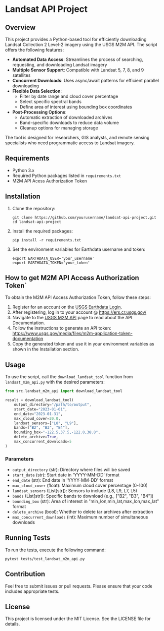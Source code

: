 # Landsat API Project

## Overview
This project provides a Python-based tool for efficiently downloading Landsat Collection 2 Level-2 imagery using the USGS M2M API. The script offers the following features:

- **Automated Data Access**: Streamlines the process of searching, requesting, and downloading Landsat imagery
- **Multiple Sensor Support**: Compatible with Landsat 5, 7, 8, and 9 satellites
- **Concurrent Downloads**: Uses async/await patterns for efficient parallel downloading
- **Flexible Data Selection**: 
  - Filter by date range and cloud cover percentage
  - Select specific spectral bands
  - Define area of interest using bounding box coordinates
- **Post-Processing Options**: 
  - Automatic extraction of downloaded archives
  - Band-specific downloads to reduce data volume
  - Cleanup options for managing storage

The tool is designed for researchers, GIS analysts, and remote sensing specialists who need programmatic access to Landsat imagery.

## Requirements
- Python 3.x
- Required Python packages listed in `requirements.txt`
- M2M API Acess Authorization Token

## Installation
1. Clone the repository:
   ```
   git clone https://github.com/yourusername/landsat-api-project.git
   cd landsat-api-project
   ```

2. Install the required packages:
   ```
   pip install -r requirements.txt
   ```

3. Set the environment variables for Earthdata username and token:
   ```
   export EARTHDATA_USER='your_username'
   export EARTHDATA_TOKEN='your_token'
   ```

## How to get M2M API Access Authorization Token`
To obtain the M2M API Access Authorization Token, follow these steps:

1. Register for an account on the [USGS Earthdata Login](https://urs.earthdata.nasa.gov/users/new).
2. After registering, log in to your account @ https://ers.cr.usgs.gov/
3. Navigate to the [USGS M2M API](https://m2m.cr.usgs.gov/api/docs/) page to read about the API Documentation.
4. Follow the instructions to generate an API token: https://www.usgs.gov/media/files/m2m-application-token-documentation
5. Copy the generated token and use it in your environment variables as shown in the Installation section.


## Usage
To use the script, call the `download_landsat_tool` function from `landsat_m2m_api.py` with the desired parameters:

```python
from src.landsat_m2m_api import download_landsat_tool

result = download_landsat_tool(
    output_directory="/path/to/output",
    start_date="2023-01-01",
    end_date="2023-01-31",
    max_cloud_cover=20.0,
    landsat_sensors=["L8", "L9"],
    bands=["B2", "B3", "B4"],
    bounding_box="-122.5,37.5,-122.0,38.0",
    delete_archive=True,
    max_concurrent_downloads=5
)
```

### Parameters

- `output_directory` (str): Directory where files will be saved
- `start_date` (str): Start date in 'YYYY-MM-DD' format
- `end_date` (str): End date in 'YYYY-MM-DD' format
- `max_cloud_cover` (float): Maximum cloud cover percentage (0-100)
- `landsat_sensors` (List[str]): Sensors to include (L8, L9, L7, L5)
- `bands` (List[str]): Specific bands to download (e.g., ["B2", "B3", "B4"])
- `bounding_box` (str): Area of interest in "min_lon,min_lat,max_lon,max_lat" format
- `delete_archive` (bool): Whether to delete tar archives after extraction
- `max_concurrent_downloads` (int): Maximum number of simultaneous downloads


## Running Tests
To run the tests, execute the following command:
```
pytest tests/test_landsat_m2m_api.py
```

## Contribution
Feel free to submit issues or pull requests. Please ensure that your code includes appropriate tests.

## License
This project is licensed under the MIT License. See the LICENSE file for details.

